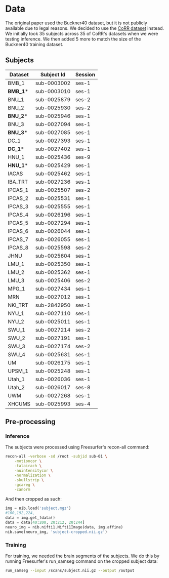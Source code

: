 # Data
The original paper used the Buckner40 dataset, but it is not publicly available due to legal reasons. We decided to use the [CoRR dataset](http://datasets.datalad.org/?dir=/corr/RawDataBIDS) instead. We initially took 35 subjects across 35 of CoRR's datasets when we were testing inference. We then added 5 more to match the size of the Buckner40 training dataset. 

## Subjects

| Dataset | Subject Id | Session |
|---------|------------|---------|
| BMB_1   | sub-0003002|  ses-1  |
|**BMB_1**\*| sub-0003010|  ses-1  |
| BNU_1   | sub-0025879|  ses-2  |
| BNU_2   | sub-0025930|  ses-2  |
|**BNU_2**\*| sub-0025946|  ses-1  |
| BNU_3   | sub-0027094|  ses-1  |
|**BNU_3**\*| sub-0027085|  ses-1  |
| DC_1    | sub-0027393|  ses-1  |
|**DC_1**\*| sub-0027402|  ses-1  |
| HNU_1   | sub-0025436|  ses-9  |
|**HNU_1**\*| sub-0025429|  ses-1  |
| IACAS   | sub-0025462|  ses-1  |
| IBA_TRT | sub-0027236|  ses-1  |
| IPCAS_1 | sub-0025507|  ses-2  |
| IPCAS_2 | sub-0025531|  ses-1  |
| IPCAS_3 | sub-0025555|  ses-1  |
| IPCAS_4 | sub-0026196|  ses-1  |
| IPCAS_5 | sub-0027294|  ses-1  |
| IPCAS_6 | sub-0026044|  ses-1  |
| IPCAS_7 | sub-0026055|  ses-1  |
| IPCAS_8 | sub-0025598|  ses-2  |
| JHNU    | sub-0025604|  ses-1  |
| LMU_1   | sub-0025350|  ses-1  |
| LMU_2   | sub-0025362|  ses-1  |
| LMU_3   | sub-0025406|  ses-2  |
| MPG_1   | sub-0027434|  ses-1  |
| MRN     | sub-0027012|  ses-1  |
| NKI_TRT | sub-2842950|  ses-1  |
| NYU_1   | sub-0027110|  ses-1  |
| NYU_2   | sub-0025011|  ses-1  |
| SWU_1   | sub-0027214|  ses-2  |
| SWU_2   | sub-0027191|  ses-1  |
| SWU_3   | sub-0027174|  ses-2  |
| SWU_4   | sub-0025631|  ses-1  |
| UM      | sub-0026175|  ses-1  |
| UPSM_1  | sub-0025248|  ses-1  |
| Utah_1  | sub-0026036|  ses-1  |
| Utah_2  | sub-0026017|  ses-8  |
| UWM     | sub-0027268|  ses-1  |
| XHCUMS  | sub-0025993|  ses-4  |

## Pre-processing

### Inference
The subjects were processed using Freesurfer's recon-all command:
```bash
recon-all -verbose -sd /root -subjid sub-01 \
	-motioncor \
	-talairach \
	-nuintensitycor \
	-normalization \
	-skullstrip \
	-gcareg \
	-canorm
```
And then cropped as such:
```python
img = nib.load('subject.mgz')
#160,192,224,
data = img.get_fdata()
data = data[40:200, 20:212, 20:244]
neuro_img = nib.nifti1.Nifti1Image(data, img.affine) 
nib.save(neuro_img, 'subject-cropped.nii.gz')
```
### Training

For training, we needed the brain segments of the subjects. We do this by running Freesurfer's run_samseg command on the cropped subject data:
```bash
run_samseg --input /scans/subject.nii.gz --output /output 
```
